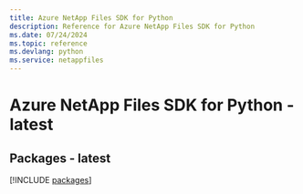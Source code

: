 ```yaml
---
title: Azure NetApp Files SDK for Python
description: Reference for Azure NetApp Files SDK for Python
ms.date: 07/24/2024
ms.topic: reference
ms.devlang: python
ms.service: netappfiles
---
```

# Azure NetApp Files SDK for Python - latest
## Packages - latest
[!INCLUDE [packages](netapp-files-index.md)]